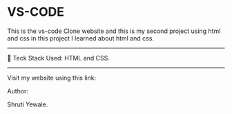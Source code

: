 ﻿# VS-CODE
This is the vs-code Clone website and this is my second project using html and css in this project I learned about html and css.
<hr>

🚀 Teck Stack Used: HTML and CSS.
<hr>

Visit my website using this link: 

Author:

Shruti Yewale.
